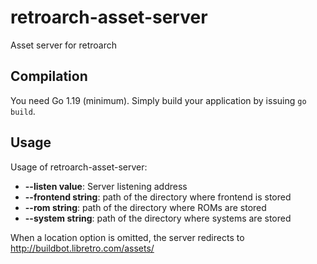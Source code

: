 # retroarch-asset-server

Asset server for retroarch

## Compilation
You need Go 1.19 (minimum). Simply build your application by issuing
`go build`.

## Usage
Usage of retroarch-asset-server:
- **\--listen value**: Server listening address
- **\--frontend string**: path of the directory where frontend is stored
- **\--rom string**: path of the directory where ROMs are stored
- **\--system string**: path of the directory where systems are stored

When a location option is omitted, the server redirects to http://buildbot.libretro.com/assets/